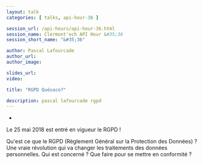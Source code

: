 ```yaml
---
layout: talk
categories: [ talks, api-hour-36 ]

session_url: /api-hours/api-hour-36.html
session_name: Clermont'ech API Hour &#35;36
session_short_name: "&#35;36"

author: Pascal Lafourcade
author_url:
author_image:

slides_url:
video:

title: "RGPD Quésaco?"

description: pascal lafourcade rgpd
---
```

-

Le 25 mai 2018 est entré en vigueur le RGPD !

Qu'est ce que le RGPD (Règlement Général sur la Protection des Données) ? Une vraie révolution qui va changer les traitements des données personnelles. Qui est concerné ?  Que faire pour se mettre en conformité ?
